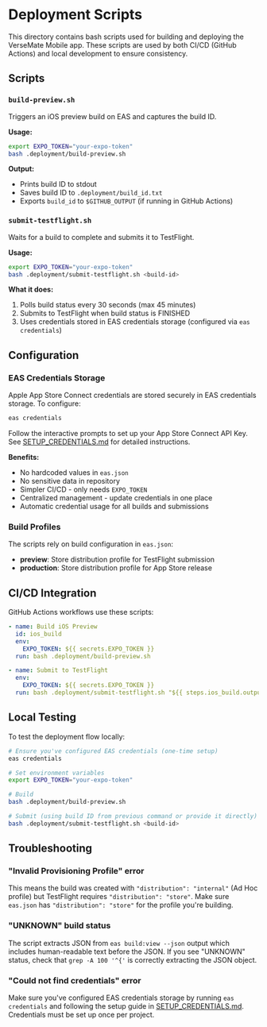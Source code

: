 # Deployment Scripts

This directory contains bash scripts used for building and deploying the VerseMate Mobile app. These scripts are used by both CI/CD (GitHub Actions) and local development to ensure consistency.

## Scripts

### `build-preview.sh`
Triggers an iOS preview build on EAS and captures the build ID.

**Usage:**
```bash
export EXPO_TOKEN="your-expo-token"
bash .deployment/build-preview.sh
```

**Output:**
- Prints build ID to stdout
- Saves build ID to `.deployment/build_id.txt`
- Exports `build_id` to `$GITHUB_OUTPUT` (if running in GitHub Actions)

### `submit-testflight.sh`
Waits for a build to complete and submits it to TestFlight.

**Usage:**
```bash
export EXPO_TOKEN="your-expo-token"
bash .deployment/submit-testflight.sh <build-id>
```

**What it does:**
1. Polls build status every 30 seconds (max 45 minutes)
2. Submits to TestFlight when build status is FINISHED
3. Uses credentials stored in EAS credentials storage (configured via `eas credentials`)

## Configuration

### EAS Credentials Storage

Apple App Store Connect credentials are stored securely in EAS credentials storage. To configure:

```bash
eas credentials
```

Follow the interactive prompts to set up your App Store Connect API Key. See [SETUP_CREDENTIALS.md](./SETUP_CREDENTIALS.md) for detailed instructions.

**Benefits:**
- No hardcoded values in `eas.json`
- No sensitive data in repository
- Simpler CI/CD - only needs `EXPO_TOKEN`
- Centralized management - update credentials in one place
- Automatic credential usage for all builds and submissions

### Build Profiles

The scripts rely on build configuration in `eas.json`:

- **preview**: Store distribution profile for TestFlight submission
- **production**: Store distribution profile for App Store release

## CI/CD Integration

GitHub Actions workflows use these scripts:

```yaml
- name: Build iOS Preview
  id: ios_build
  env:
    EXPO_TOKEN: ${{ secrets.EXPO_TOKEN }}
  run: bash .deployment/build-preview.sh

- name: Submit to TestFlight
  env:
    EXPO_TOKEN: ${{ secrets.EXPO_TOKEN }}
  run: bash .deployment/submit-testflight.sh "${{ steps.ios_build.outputs.build_id }}"
```

## Local Testing

To test the deployment flow locally:

```bash
# Ensure you've configured EAS credentials (one-time setup)
eas credentials

# Set environment variables
export EXPO_TOKEN="your-expo-token"

# Build
bash .deployment/build-preview.sh

# Submit (using build ID from previous command or provide it directly)
bash .deployment/submit-testflight.sh <build-id>
```

## Troubleshooting

### "Invalid Provisioning Profile" error
This means the build was created with `"distribution": "internal"` (Ad Hoc profile) but TestFlight requires `"distribution": "store"`. Make sure `eas.json` has `"distribution": "store"` for the profile you're building.

### "UNKNOWN" build status
The script extracts JSON from `eas build:view --json` output which includes human-readable text before the JSON. If you see "UNKNOWN" status, check that `grep -A 100 '^{'` is correctly extracting the JSON object.

### "Could not find credentials" error
Make sure you've configured EAS credentials storage by running `eas credentials` and following the setup guide in [SETUP_CREDENTIALS.md](./SETUP_CREDENTIALS.md). Credentials must be set up once per project.
